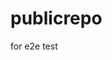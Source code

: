 # publicrepo
for e2e test

















































































































































































































































































































































































































































































































































































































































































































































































































































































































































































































































































































































































































































































































































































































































































































































































































































































































































































































































































































































































































































































































































































































































































































































































































































































































































































































































































































































































































































































































































































































































































































































































































































































































































































































































































































































































































































































































